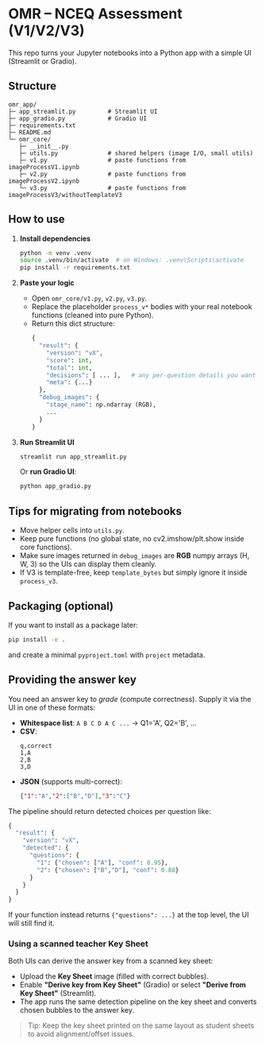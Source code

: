 # OMR – NCEQ Assessment (V1/V2/V3)

This repo turns your Jupyter notebooks into a Python app with a simple UI (Streamlit or Gradio).

## Structure

```
omr_app/
├─ app_streamlit.py         # Streamlit UI
├─ app_gradio.py            # Gradio UI
├─ requirements.txt
├─ README.md
└─ omr_core/
   ├─ __init__.py
   ├─ utils.py              # shared helpers (image I/O, small utils)
   ├─ v1.py                 # paste functions from imageProcessV1.ipynb
   ├─ v2.py                 # paste functions from imageProcessV2.ipynb
   └─ v3.py                 # paste functions from imageProcessV3/withoutTemplateV3
```

## How to use

1. **Install dependencies**
   ```bash
   python -m venv .venv
   source .venv/bin/activate  # on Windows: .venv\Scripts\activate
   pip install -r requirements.txt
   ```

2. **Paste your logic**
   - Open `omr_core/v1.py`, `v2.py`, `v3.py`.
   - Replace the placeholder `process_v*` bodies with your real notebook functions (cleaned into pure Python).
   - Return this dict structure:
     ```python
     {
       "result": {
         "version": "vX",
         "score": int,
         "total": int,
         "decisions": [ ... ],   # any per-question details you want
         "meta": {...}
       },
       "debug_images": {
         "stage_name": np.ndarray (RGB),
         ...
       }
     }
     ```

3. **Run Streamlit UI**
   ```bash
   streamlit run app_streamlit.py
   ```

   Or **run Gradio UI**:
   ```bash
   python app_gradio.py
   ```

## Tips for migrating from notebooks

- Move helper cells into `utils.py`.
- Keep pure functions (no global state, no cv2.imshow/plt.show inside core functions).
- Make sure images returned in `debug_images` are **RGB** numpy arrays (H, W, 3) so the UIs can display them cleanly.
- If V3 is template-free, keep `template_bytes` but simply ignore it inside `process_v3`.

## Packaging (optional)

If you want to install as a package later:
```bash
pip install -e .
```
and create a minimal `pyproject.toml` with `project` metadata.


## Providing the answer key

You need an answer key to *grade* (compute correctness). Supply it via the UI in one of these formats:

- **Whitespace list**: `A B C D A C ...` → Q1='A', Q2='B', ...
- **CSV**:
  ```csv
  q,correct
  1,A
  2,B
  3,D
  ```
- **JSON** (supports multi-correct):
  ```json
  {"1":"A","2":["B","D"],"3":"C"}
  ```

The pipeline should return detected choices per question like:
```python
{
  "result": {
    "version": "vX",
    "detected": {
      "questions": {
        "1": {"chosen": ["A"], "conf": 0.95},
        "2": {"chosen": ["B","D"], "conf": 0.88}
      }
    }
  }
}
```
If your function instead returns `{"questions": ...}` at the top level, the UI will still find it.


### Using a scanned teacher **Key Sheet**
Both UIs can derive the answer key from a scanned key sheet:

- Upload the **Key Sheet** image (filled with correct bubbles).
- Enable **"Derive key from Key Sheet"** (Gradio) or select **"Derive from Key Sheet"** (Streamlit).
- The app runs the same detection pipeline on the key sheet and converts chosen bubbles to the answer key.

> Tip: Keep the key sheet printed on the same layout as student sheets to avoid alignment/offset issues.
